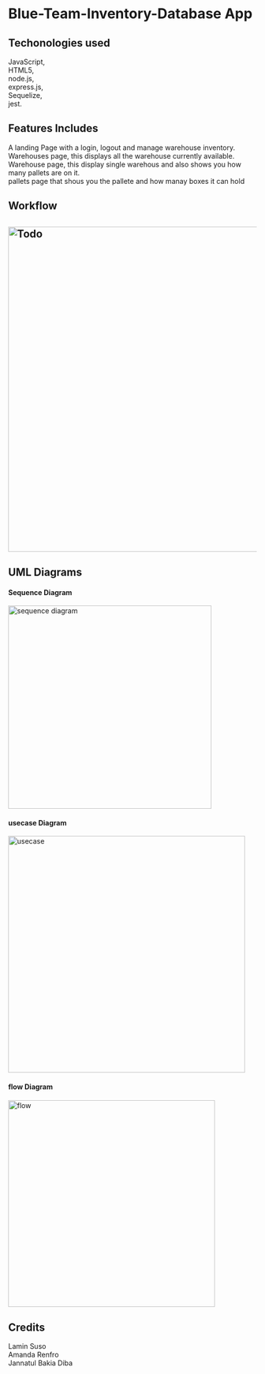 # Blue-Team-Inventory-Database App

<h2> Techonologies used </h2>
JavaScript, <br>
HTML5, <br>
node.js, <br>
express.js, <br>
Sequelize, <br>
jest.

<h2> Features Includes</h2>

A landing Page with a login, logout and manage warehouse inventory. <br>
Warehouses page, this displays all the warehouse currently available. <br>
Warehouse page, this display single warehous and also shows you how many pallets are on it. <br>
pallets page that shous you the pallete and how manay boxes it can hold

<h2> Workflow <h2>
  
 <img width="659" alt="Todo" src="https://user-images.githubusercontent.com/15171226/147247758-b4380120-3bcd-443c-b0e2-ec0a89ea5657.PNG">


<h2> UML Diagrams </h2>
  <h4> Sequence Diagram </h4>
<img width="412" alt="sequence diagram" src="https://user-images.githubusercontent.com/15171226/147247928-21379382-0c1c-4f8f-bef3-2db3fa935a30.PNG">
  
 <h4> usecase Diagram </h4>
<img width="480" alt="usecase" src="https://user-images.githubusercontent.com/15171226/147248107-a52e3aa6-eacf-4576-8e4f-84f40d72c2dd.PNG">
  
 <h4> flow Diagram </h4>
<img width="419" alt="flow" src="https://user-images.githubusercontent.com/15171226/147248270-ae4fcbbc-9c8d-4476-8485-54f7af67e6c1.PNG">





<h2> Credits </h2>
Lamin Suso <br>
Amanda Renfro <br>
Jannatul Bakia Diba
